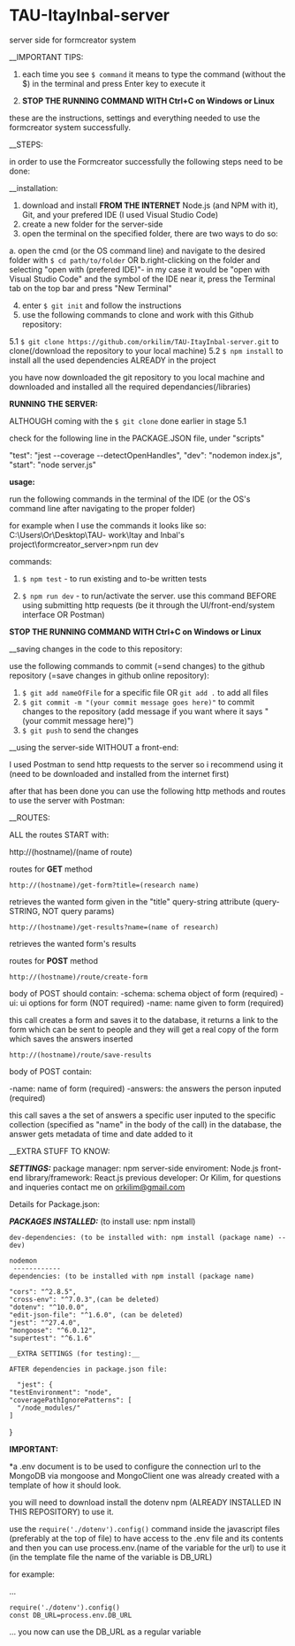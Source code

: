 # TAU-ItayInbal-server
server side for formcreator system

__IMPORTANT TIPS: 

1. each time you see ```$ command``` it means to type the command (without the $) in the terminal and press Enter key to execute it

2. __STOP THE RUNNING COMMAND WITH Ctrl+C on Windows or Linux__


these are the instructions, settings and everything needed to use the formcreator system successfully.

__STEPS:

in order to use the Formcreator successfully the following steps need to be done:

__installation:

1. download and install __FROM THE INTERNET__ Node.js (and NPM with it), Git, and your prefered IDE (I used Visual Studio Code)
2. create a new folder for the server-side
3. open the terminal on the specified folder, there are two ways to do so: 

a. open the cmd (or the OS command line) and navigate to the desired folder with ```$ cd path/to/folder``` 
OR
b.right-clicking on the folder and selecting "open with (prefered IDE)"- in my case it would be "open with Visual Studio Code" and the symbol of the IDE near it,
  press the Terminal tab on the top bar and press "New Terminal"
  
4. enter ```$ git init``` and follow the instructions
5. use the following commands to clone and work with this Github repository:
  
  5.1 ```$ git clone https://github.com/orkilim/TAU-ItayInbal-server.git``` to clone(/download the repository to your local machine)
  5.2 ```$ npm install``` to install all the used dependencies ALREADY in the project

you have now downloaded the git repository to you local machine and downloaded and installed all the required dependancies(/libraries)

__RUNNING THE SERVER:__
 
 ALTHOUGH coming with the ```$ git clone``` done earlier in stage 5.1
 
 check for the following line in the PACKAGE.JSON file, under "scripts"
 
 "test": "jest --coverage --detectOpenHandles",
 "dev": "nodemon index.js",
 "start": "node server.js"
 
 __usage:__
 
 run the following commands in the terminal of the IDE (or the OS's command line after navigating to the proper folder)
 
 for example when I use the commands it looks like so: C:\Users\Or\Desktop\TAU- work\Itay and Inbal's project\formcreator_server>npm run dev
 
 commands:
 
1. ```$ npm test``` - to run existing and to-be written tests
 
2. ```$ npm run dev``` - to run/activate the server. use this command BEFORE using submitting http requests (be it through the UI/front-end/system interface OR Postman)

__STOP THE RUNNING COMMAND WITH Ctrl+C on Windows or Linux__

__saving changes in the code to this repository:

use the following commands to commit (=send changes) to the github repository (=save changes in github online repository):

1. ```$ git add nameOfFile``` for a specific file OR ```git add .``` to add all files
2. ```$ git commit -m "(your commit message goes here)"``` to commit changes to the repository (add message if you want where it says "(your commit message here)")
3. ```$ git push``` to send the changes

__using the server-side WITHOUT a front-end:

I used Postman to send http requests to the server so i recommend using it (need to be downloaded and installed from the internet first)

after that has been done you can use the following http methods and routes to use the server with Postman:

__ROUTES:
  
  ALL the routes START with:
  
  http://(hostname)/(name of route)
  
  routes for __GET__ method
  
  ```http://(hostname)/get-form?title=(research name)```
  
  retrieves the wanted form given in the "title" query-string attribute (query-STRING, NOT query params)
  
  ```http://(hostname)/get-results?name=(name of research)```
  
  retrieves the wanted form's results
  

  routes for __POST__ method
  
  ```http://(hostname)/route/create-form```
  
  body of POST should contain:
  -schema: schema object of form (required)
  -ui: ui options for form (NOT required)
  -name: name given to form (required)
  
  
  this call creates a form and saves it to the database, it returns a link to the form which can be sent to people and they will get a real copy of the form which saves the answers inserted
  
  ```http://(hostname)/route/save-results```
  
  body of POST contain:
  
  -name: name of form (required)
  -answers: the answers the person inputed (required)
  
  this call saves a the set of answers a specific user inputed to the specific collection (specified as "name" in the body of the call) in the database, the answer gets metadata of time and date added to it
  
 

__EXTRA STUFF TO KNOW:

_____SETTINGS:_____
package manager: npm
server-side enviroment: Node.js 
front-end library/framework: React.js 
previous developer: Or Kilim, for questions and inqueries contact me on orkilim@gmail.com

Details for Package.json:


  _____PACKAGES INSTALLED:_____ (to install use: npm install)
  
    dev-dependencies: (to be installed with: npm install (package name) --dev)
    
    nodemon
     ------------
    dependencies: (to be installed with npm install (package name)
    
    "cors": "^2.8.5", 
    "cross-env": "^7.0.3",(can be deleted)
    "dotenv": "^10.0.0",
    "edit-json-file": "^1.6.0", (can be deleted)
    "jest": "^27.4.0",
    "mongoose": "^6.0.12",
    "supertest": "^6.1.6"
    
    __EXTRA SETTINGS (for testing):__
    
    AFTER dependencies in package.json file:
      
      "jest": {
    "testEnvironment": "node",
    "coveragePathIgnorePatterns": [
      "/node_modules/"
    ]
  }
  
  __IMPORTANT:__
  
  *a .env document is to be used to configure the connection url to the MongoDB via mongoose and MongoClient
  one was already created with a template of how it should look.
  
  you will need to download install the dotenv npm (ALREADY INSTALLED IN THIS REPOSITORY) to use it. 
  
  use the ```require('./dotenv').config()``` command inside the javascript files (preferably at the top of file) to have access to the .env file and its contents
  and then you can use process.env.(name of the variable for the url) to use it (in the template file the name of the variable is DB_URL)
  
  for example: 
  
  ...
  ```
  require('./dotenv').config()
  const DB_URL=process.env.DB_URL
  ```
  ...
  you now can use the DB_URL as a regular variable
  
  
  
  
  
  
  
  
  
